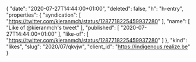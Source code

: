 {
  "date": "2020-07-27T14:44:00+01:00",
  "deleted": false,
  "h": "h-entry",
  "properties": {
    "syndication": [
      "https://twitter.com/kieranmch/status/1287718225459937280"
    ],
    "name": [
      "Like of @kieranmch's tweet"
    ],
    "published": [
      "2020-07-27T14:44:00+01:00"
    ],
    "like-of": [
      "https://twitter.com/kieranmch/status/1287718225459937280"
    ]
  },
  "kind": "likes",
  "slug": "2020/07/qkvjw",
  "client_id": "https://indigenous.realize.be"
}
